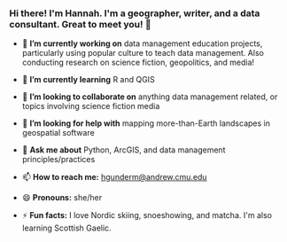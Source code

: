### Hi there! I'm Hannah. I'm a geographer, writer, and a data consultant. Great to meet you! 👋

- 🔭 **I’m currently working on** data management education projects, particularly using popular culture to teach data management. Also conducting research on science fiction, geopolitics, and media!

- 🌱 **I’m currently learning** R and QGIS

- 👯 **I’m looking to collaborate on** anything data management related, or topics involving science fiction media

- 🤔 **I’m looking for help with** mapping more-than-Earth landscapes in geospatial software

- 💬 **Ask me about** Python, ArcGIS, and data management principles/practices

- 📫 **How to reach me:** hgunderm@andrew.cmu.edu

- 😄 **Pronouns:** she/her

- ⚡ **Fun facts:** I love Nordic skiing, snoeshowing, and matcha. I'm also learning Scottish Gaelic. 
